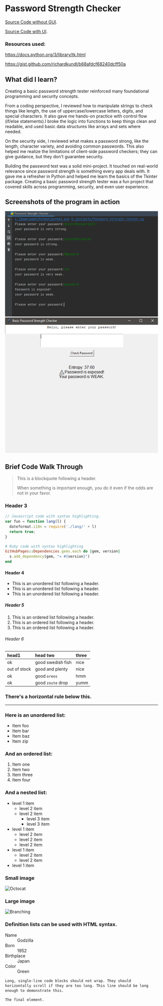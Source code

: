 
# Password Strength Checker
[Source Code without GUI](./Password-Strength-Checker.py).

[Source Code with UI](./UI-Password-Strength-Checker.py).

### Resources used:

https://docs.python.org/3/library/tk.html

https://gist.github.com/richardkundl/b68afdcf68240dcff50a

## What did I learn?
Creating a basic password strength tester reinforced many foundational programming and security concepts.

From a coding perspective, I reviewed how to manipulate strings to check things like length, the use of uppercase/lowercase letters, digits, and special characters. It also gave me hands-on practice with control flow (if/else statements).I broke the logic into functions to keep things clean and readable, and used basic data structures like arrays and sets where needed.

On the security side, I reviewed what makes a password strong, like the length, character variety, and avoiding common passwords. This also helped me realize the limitations of client-side password checkers; they can give guidance, but they don't guarantee security.

Building the password test was a solid mini-project. It touched on real-world relevance since password strength is something every app deals with. It gave me a refresher in Python and helped me learn the basics of the Tkinter package. Creating a basic password strength tester was a fun project that covered  skills across programming, security, and even user experience.


## Screenshots of the program in action
![Intraction_Screenshot.PNG](./Intraction_Screenshot.PNG) ![UI_Screenshot.PNG](./UI_Screenshot.PNG)



## Brief Code Walk Through


> This is a blockquote following a header.
>
> When something is important enough, you do it even if the odds are not in your favor.

### Header 3

```js
// Javascript code with syntax highlighting.
var fun = function lang(l) {
  dateformat.i18n = require('./lang/' + l)
  return true;
}
```

```ruby
# Ruby code with syntax highlighting
GitHubPages::Dependencies.gems.each do |gem, version|
  s.add_dependency(gem, "= #{version}")
end
```

#### Header 4

*   This is an unordered list following a header.
*   This is an unordered list following a header.
*   This is an unordered list following a header.

##### Header 5

1.  This is an ordered list following a header.
2.  This is an ordered list following a header.
3.  This is an ordered list following a header.

###### Header 6

| head1        | head two          | three |
|:-------------|:------------------|:------|
| ok           | good swedish fish | nice  |
| out of stock | good and plenty   | nice  |
| ok           | good `oreos`      | hmm   |
| ok           | good `zoute` drop | yumm  |

### There's a horizontal rule below this.

* * *

### Here is an unordered list:

*   Item foo
*   Item bar
*   Item baz
*   Item zip

### And an ordered list:

1.  Item one
1.  Item two
1.  Item three
1.  Item four

### And a nested list:

- level 1 item
  - level 2 item
  - level 2 item
    - level 3 item
    - level 3 item
- level 1 item
  - level 2 item
  - level 2 item
  - level 2 item
- level 1 item
  - level 2 item
  - level 2 item
- level 1 item

### Small image

![Octocat](https://github.githubassets.com/images/icons/emoji/octocat.png)

### Large image

![Branching](https://guides.github.com/activities/hello-world/branching.png)


### Definition lists can be used with HTML syntax.

<dl>
<dt>Name</dt>
<dd>Godzilla</dd>
<dt>Born</dt>
<dd>1952</dd>
<dt>Birthplace</dt>
<dd>Japan</dd>
<dt>Color</dt>
<dd>Green</dd>
</dl>

```
Long, single-line code blocks should not wrap. They should horizontally scroll if they are too long. This line should be long enough to demonstrate this.
```

```
The final element.
```
